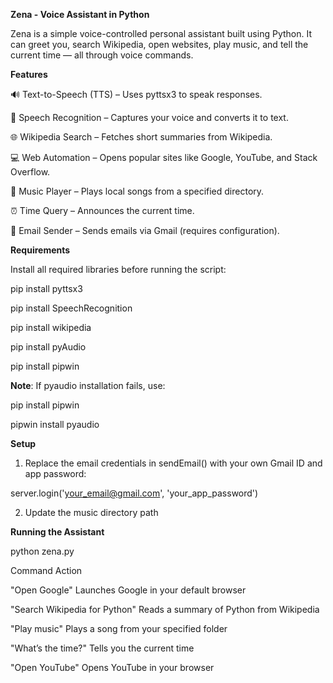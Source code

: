 **Zena - Voice Assistant in Python**

Zena is a simple voice-controlled personal assistant built using Python. It can greet you, search Wikipedia, open websites, play music, and tell the current time — all through voice commands.

**Features**

🔊 Text-to-Speech (TTS) – Uses pyttsx3 to speak responses.

🎤 Speech Recognition – Captures your voice and converts it to text.

🌐 Wikipedia Search – Fetches short summaries from Wikipedia.

💻 Web Automation – Opens popular sites like Google, YouTube, and Stack Overflow.

🎵 Music Player – Plays local songs from a specified directory.

⏰ Time Query – Announces the current time.

📧 Email Sender – Sends emails via Gmail (requires configuration).

**Requirements**

Install all required libraries before running the script:

pip install pyttsx3

pip install SpeechRecognition

pip install wikipedia

pip install pyAudio

pip install pipwin

**Note**: If pyaudio installation fails, use:

pip install pipwin

pipwin install pyaudio

**Setup**
1. Replace the email credentials in sendEmail() with your own Gmail ID and app password:
   
server.login('your_email@gmail.com', 'your_app_password')

2. Update the music directory path

**Running the Assistant**

python zena.py

Command	Action

"Open Google"	Launches Google in your default browser

"Search Wikipedia for Python"	Reads a summary of Python from Wikipedia

"Play music"	Plays a song from your specified folder

"What’s the time?"	Tells you the current time

"Open YouTube"	Opens YouTube in your browser
